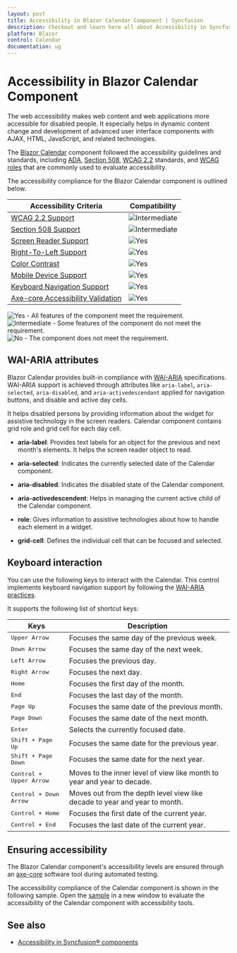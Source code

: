 ```yaml
---
layout: post
title: Accessibility in Blazor Calendar Component | Syncfusion
description: Checkout and learn here all about Accessibility in Syncfusion Blazor Calendar component and much more.
platform: Blazor
control: Calendar
documentation: ug
---
```


# Accessibility in Blazor Calendar Component

The web accessibility makes web content and web applications more accessible for disabled people. It especially helps in dynamic content change and development of advanced user interface components with AJAX, HTML, JavaScript, and related technologies.

The [Blazor Calendar](https://www.syncfusion.com/blazor-components/blazor-calendar) component followed the accessibility guidelines and standards, including [ADA](https://www.ada.gov/), [Section 508](https://www.section508.gov/), [WCAG 2.2](https://www.w3.org/TR/WCAG22/) standards, and [WCAG roles](https://www.w3.org/TR/wai-aria/#roles) that are commonly used to evaluate accessibility.

The accessibility compliance for the Blazor Calendar component is outlined below.

| Accessibility Criteria | Compatibility |
| -- | -- |
| [WCAG 2.2 Support](../common/accessibility#accessibility-standards) | <img src="https://cdn.syncfusion.com/content/images/documentation/partial.png" alt="Intermediate"> |
| [Section 508 Support](../common/accessibility#accessibility-standards) | <img src="https://cdn.syncfusion.com/content/images/documentation/partial.png" alt="Intermediate"> |
| [Screen Reader Support](../common/accessibility#screen-reader-support) | <img src="https://cdn.syncfusion.com/content/images/documentation/full.png" alt="Yes"> |
| [Right-To-Left Support](../common/accessibility#right-to-left-support) | <img src="https://cdn.syncfusion.com/content/images/documentation/full.png" alt="Yes"> |
| [Color Contrast](../common/accessibility#color-contrast) | <img src="https://cdn.syncfusion.com/content/images/documentation/full.png" alt="Yes"> |
| [Mobile Device Support](../common/accessibility#mobile-device-support) | <img src="https://cdn.syncfusion.com/content/images/documentation/full.png" alt="Yes"> |
| [Keyboard Navigation Support](../common/accessibility#keyboard-navigation-support) | <img src="https://cdn.syncfusion.com/content/images/documentation/full.png" alt="Yes"> |
| [Axe-core Accessibility Validation](../common/accessibility#ensuring-accessibility) | <img src="https://cdn.syncfusion.com/content/images/documentation/full.png" alt="Yes"> |

<style>
    .post .post-content img {
        display: inline-block;
        margin: 0.5em 0;
    }
</style>
<div><img src="https://cdn.syncfusion.com/content/images/documentation/full.png" alt="Yes"> - All features of the component meet the requirement.</div>

<div><img src="https://cdn.syncfusion.com/content/images/documentation/partial.png" alt="Intermediate"> - Some features of the component do not meet the requirement.</div>

<div><img src="https://cdn.syncfusion.com/content/images/documentation/not-supported.png" alt="No"> - The component does not meet the requirement.</div>

## WAI-ARIA attributes 


Blazor Calendar provides built-in compliance with [WAI-ARIA](https://www.w3.org/WAI/ARIA/apg/) specifications. WAI-ARIA support is achieved through attributes like `aria-label`, `aria-selected`, `aria-disabled`, and `aria-activedescendant` applied for navigation buttons, and disable and active day cells.

It helps disabled persons by providing information about the widget for assistive technology in the screen readers. Calendar component contains grid role and grid cell for each day cell.

* **aria-label**: Provides text labels for an object for the previous and next month's elements. It helps the screen reader object to read.

* **aria-selected**: Indicates the currently selected date of the Calendar component.

* **aria-disabled**: Indicates the disabled state of the Calendar component.

* **aria-activedescendent**: Helps in managing the current active child of the Calendar component.

* **role**: Gives information to assistive technologies about how to handle each element in a widget.

* **grid-cell**: Defines the individual cell that can be focused and selected.

## Keyboard interaction

You can use the following keys to interact with the Calendar. This control implements keyboard navigation support by following the [WAI-ARIA practices](https://www.w3.org/WAI/ARIA/apg/).

It supports the following list of shortcut keys:

| **Keys** | **Description** |
| --- | --- |
| <kbd>Upper Arrow</kbd>  | Focuses the same day of the previous week. |
| <kbd>Down Arrow</kbd>  | Focuses the same day of the next week. |
| <kbd>Left Arrow</kbd>  | Focuses the previous day. |
| <kbd>Right Arrow</kbd>  | Focuses the next day. |
| <kbd>Home</kbd>  | Focuses the first day of the month. |
| <kbd>End</kbd>  | Focuses the last day of the month. |
| <kbd>Page Up</kbd>  | Focuses the same date of the previous month. |
| <kbd>Page Down</kbd>  | Focuses the same date of the next month. |
| <kbd>Enter</kbd>  | Selects the currently focused date. |
| <kbd>Shift + Page Up</kbd>  | Focuses the same date for the previous year. |
| <kbd>Shift + Page Down</kbd>  | Focuses the same date for the next year. |
| <kbd>Control + Upper Arrow</kbd>  | Moves to the inner level of view like month to year and year to decade. |
| <kbd>Control + Down Arrow</kbd>  | Moves out from the depth level view like decade to year and year to month. |
| <kbd>Control + Home</kbd>  | Focuses the first date of the current year. |
| <kbd>Control + End</kbd>  | Focuses the last date of the current year. |

## Ensuring accessibility

The Blazor Calendar component's accessibility levels are ensured through an [axe-core](https://www.npmjs.com/package/axe-core) software tool during automated testing.

The accessibility compliance of the Calendar component is shown in the following sample. Open the [sample](https://blazor.syncfusion.com/accessibility/calendar) in a new window to evaluate the accessibility of the Calendar component with accessibility tools.

## See also

* [Accessibility in Syncfusion&reg; components](../common/accessibility)